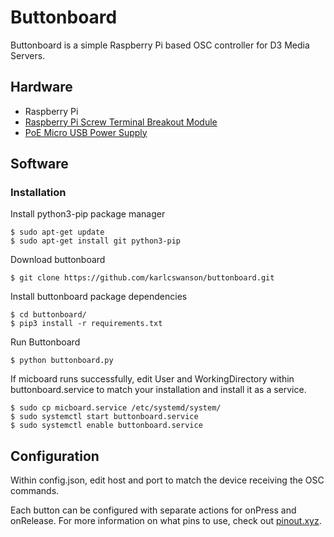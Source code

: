 # Buttonboard
Buttonboard is a simple Raspberry Pi based OSC controller for D3 Media Servers.


## Hardware
* Raspberry Pi
* [Raspberry Pi Screw Terminal Breakout Module](https://www.amazon.com/gp/product/B01M27459S/ref=ppx_yo_dt_b_asin_title_o00_s00?ie=UTF8&psc=1)
* [PoE Micro USB Power Supply](https://www.amazon.com/gp/product/B01MDLUSE7/ref=ppx_yo_dt_b_asin_title_o00_s00?ie=UTF8&psc=1)

## Software
### Installation
Install python3-pip package manager
```
$ sudo apt-get update
$ sudo apt-get install git python3-pip
```

Download buttonboard
```
$ git clone https://github.com/karlcswanson/buttonboard.git
```

Install buttonboard package dependencies
```
$ cd buttonboard/
$ pip3 install -r requirements.txt
```

Run Buttonboard
```
$ python buttonboard.py
```

If micboard runs successfully, edit User and WorkingDirectory within buttonboard.service to match your installation and install it as a service.

```
$ sudo cp micboard.service /etc/systemd/system/
$ sudo systemctl start buttonboard.service
$ sudo systemctl enable buttonboard.service
```

## Configuration
Within config.json, edit host and port to match the device receiving the OSC commands.

Each button can be configured with separate actions for onPress and onRelease.  For more information on what pins to use, check out [pinout.xyz](https://pinout.xyz).
